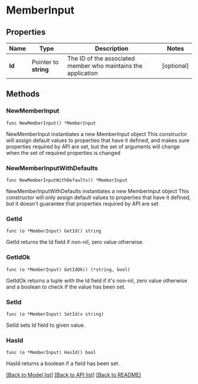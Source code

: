 # MemberInput

## Properties

Name | Type | Description | Notes
------------ | ------------- | ------------- | -------------
**Id** | Pointer to **string** | The ID of the associated member who maintains the application | [optional] 

## Methods

### NewMemberInput

`func NewMemberInput() *MemberInput`

NewMemberInput instantiates a new MemberInput object
This constructor will assign default values to properties that have it defined,
and makes sure properties required by API are set, but the set of arguments
will change when the set of required properties is changed

### NewMemberInputWithDefaults

`func NewMemberInputWithDefaults() *MemberInput`

NewMemberInputWithDefaults instantiates a new MemberInput object
This constructor will only assign default values to properties that have it defined,
but it doesn't guarantee that properties required by API are set

### GetId

`func (o *MemberInput) GetId() string`

GetId returns the Id field if non-nil, zero value otherwise.

### GetIdOk

`func (o *MemberInput) GetIdOk() (*string, bool)`

GetIdOk returns a tuple with the Id field if it's non-nil, zero value otherwise
and a boolean to check if the value has been set.

### SetId

`func (o *MemberInput) SetId(v string)`

SetId sets Id field to given value.

### HasId

`func (o *MemberInput) HasId() bool`

HasId returns a boolean if a field has been set.


[[Back to Model list]](../README.md#documentation-for-models) [[Back to API list]](../README.md#documentation-for-api-endpoints) [[Back to README]](../README.md)


